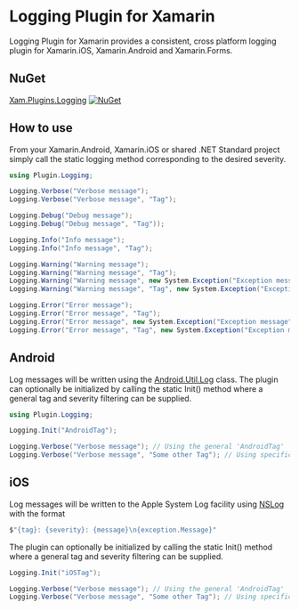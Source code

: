 # Logging Plugin for Xamarin
Logging Plugin for Xamarin provides a consistent, cross platform logging plugin for Xamarin.iOS, Xamarin.Android and Xamarin.Forms.

## NuGet
[Xam.Plugins.Logging](https://www.nuget.org/packages/Xam.Plugins.Logging/) [![NuGet](https://img.shields.io/nuget/v/Xam.Plugins.Logging.svg?label=NuGet)](https://www.nuget.org/packages/Xam.Plugins.Logging/)

## How to use

From your Xamarin.Android, Xamarin.iOS or shared .NET Standard project simply call the static logging method corresponding to the desired severity.

```csharp
using Plugin.Logging;

Logging.Verbose("Verbose message");
Logging.Verbose("Verbose message", "Tag");

Logging.Debug("Debug message");
Logging.Debug("Debug message", "Tag"));

Logging.Info("Info message");
Logging.Info("Info message", "Tag");

Logging.Warning("Warning message");
Logging.Warning("Warning message", "Tag");
Logging.Warning("Warning message", new System.Exception("Exception message"));
Logging.Warning("Warning message", "Tag", new System.Exception("Exception message"));

Logging.Error("Error message");
Logging.Error("Error message", "Tag");
Logging.Error("Error message", new System.Exception("Exception message"));
Logging.Error("Error message", "Tag", new System.Exception("Exception message"));
```

## Android
Log messages will be written using the [Android.Util.Log](https://developer.xamarin.com/api/type/Android.Util.Log/) class.
The plugin can optionally be initialized by calling the static Init() method where a general tag and severity filtering can be supplied.

```csharp
using Plugin.Logging;

Logging.Init("AndroidTag");

Logging.Verbose("Verbose message"); // Using the general 'AndroidTag'
Logging.Verbose("Verbose message", "Some other Tag"); // Using specific tag
```

## iOS
Log messages will be written to the Apple System Log facility using [NSLog](https://developer.apple.com/documentation/foundation/1395275-nslog) with the format

```csharp
$"{tag}: {severity}: {message}\n{exception.Message}"
```

The plugin can optionally be initialized by calling the static Init() method where a general tag and severity filtering can be supplied.

```csharp
Logging.Init("iOSTag");

Logging.Verbose("Verbose message"); // Using the general 'AndroidTag'
Logging.Verbose("Verbose message", "Some other Tag"); // Using specific tag
```
